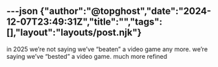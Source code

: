 ---json
{"author":"@topghost","date":"2024-12-07T23:49:31Z","title":"","tags":[],"layout":"layouts/post.njk"}
---
in 2025 we&#x2019;re not saying we&#x2019;ve &#x201C;beaten&#x201D; a video game any more. we&#x2019;re saying we&#x2019;ve &#x201C;bested&#x201D; a video game. much more refined
